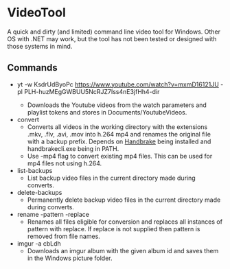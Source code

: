 ﻿# VideoTool

A quick and dirty (and limited) command line video tool for Windows. Other OS with .NET may work, but the tool has not been tested or designed with those systems in mind.

## Commands
* yt -w KsdrUdByoPc https://www.youtube.com/watch?v=mxmD16121JU -pl PLH-huzMEgGWBUU5NcRJZ7Iss4nE3jfHh4-dir <optional>
  * Downloads the Youtube videos from the watch parameters
  and playlist tokens and stores in Documents/YoutubeVideos.
* convert
  * Converts all videos in the working directory with the extensions .mkv, .flv, .avi, .mov into h.264 mp4 and renames the original file with a backup prefix.
   Depends on [Handbrake](https://handbrake.fr/) being installed and handbrakecli.exe being in PATH.
   * Use -mp4 flag to convert existing mp4 files. This can be used for mp4 files not using h.264.
* list-backups
  * List backup video files in the current directory made during converts.
* delete-backups
  * Permanently delete backup video files in the current directory made during converts.
* rename -pattern -replace
  * Renames all files eligible for conversion and replaces all instances of pattern with replace. If replace is not supplied then pattern is removed from file names.
* imgur -a cbLdh
  * Downloads an imgur album with the given album id and saves them in the Windows picture folder.
